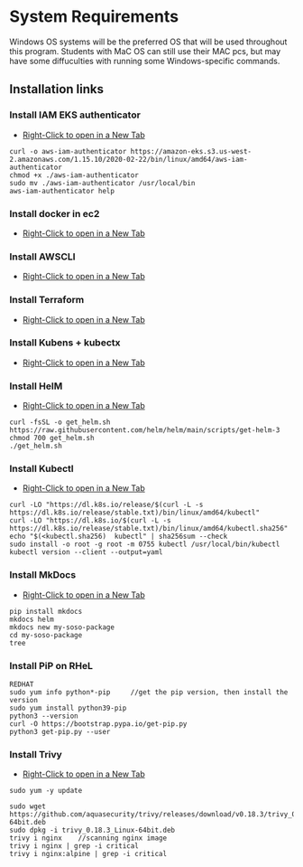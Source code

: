 # System Requirements

 Windows OS systems will be the preferred OS that will be used throughout 
 this program. Students with MaC OS can still use their MAC pcs, but may have 
 some diffuculties with running some Windows-specific commands.
  ## Installation links
### Install IAM EKS authenticator 
  - [Right-Click to open in a New Tab](https://docs.aws.amazon.com/eks/latest/userguide/install-aws-iam-authenticator.html)
```
curl -o aws-iam-authenticator https://amazon-eks.s3.us-west-2.amazonaws.com/1.15.10/2020-02-22/bin/linux/amd64/aws-iam-authenticator
chmod +x ./aws-iam-authenticator
sudo mv ./aws-iam-authenticator /usr/local/bin
aws-iam-authenticator help
```
### Install docker in ec2 
  - [Right-Click to open in a New Tab](https://docs.aws.amazon.com/AmazonECS/latest/developerguide/create-container-image.html)

### Install AWSCLI 
  - [Right-Click to open in a New Tab](https://docs.aws.amazon.com/cli/latest/userguide/getting-started-install.html)

### Install Terraform 
  - [Right-Click to open in a New Tab](https://developer.hashicorp.com/terraform/tutorials/aws-get-started/install-cli)

### Install Kubens + kubectx 
  - [Right-Click to open in a New Tab](https://github.com/ahmetb/kubectx#installation) 

### Install HelM 
  - [Right-Click to open in a New Tab](https://helm.sh/docs/intro/install/)
```
curl -fsSL -o get_helm.sh https://raw.githubusercontent.com/helm/helm/main/scripts/get-helm-3
chmod 700 get_helm.sh
./get_helm.sh
```

### Install Kubectl 
  - [Right-Click to open in a New Tab](https://docs.aws.amazon.com/eks/latest/userguide/install-kubectl.html/)
```
curl -LO "https://dl.k8s.io/release/$(curl -L -s https://dl.k8s.io/release/stable.txt)/bin/linux/amd64/kubectl"
curl -LO "https://dl.k8s.io/$(curl -L -s https://dl.k8s.io/release/stable.txt)/bin/linux/amd64/kubectl.sha256"
echo "$(<kubectl.sha256)  kubectl" | sha256sum --check
sudo install -o root -g root -m 0755 kubectl /usr/local/bin/kubectl
kubectl version --client --output=yaml
```

### Install MkDocs 
  - [Right-Click to open in a New Tab](https://www.mkdocs.org/user-guide/installation/)
```
pip install mkdocs
mkdocs helm
mkdocs new my-soso-package
cd my-soso-package
tree
```

### Install PiP on RHeL
```
REDHAT
sudo yum info python*-pip     //get the pip version, then install the version
sudo yum install python39-pip
python3 --version
curl -O https://bootstrap.pypa.io/get-pip.py
python3 get-pip.py --user
```

### Install Trivy 
  - [Right-Click to open in a New Tab](https://aquasecurity.github.io/trivy/v0.18.3/installation/)

```
sudo yum -y update

sudo wget https://github.com/aquasecurity/trivy/releases/download/v0.18.3/trivy_0.18.3_Linux-64bit.deb
sudo dpkg -i trivy_0.18.3_Linux-64bit.deb
trivy i nginx    //scanning nginx image
trivy i nginx | grep -i critical
trivy i nginx:alpine | grep -i critical
```